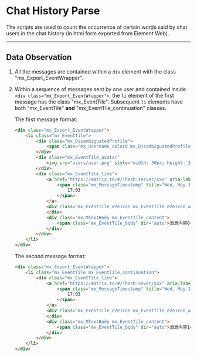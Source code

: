 # Chat History Parse

The scripts are used to count the occurrence of certain words said by chat users in the chat history (in html form exported from Element Web).

---

## Data Observation

1. All the messages are contained within a `div` element with the class "mx_Export_EventWrapper".
2. Within a sequence of messages sent by one user and contained inside `<div class="mx_Export_EventWrapper">`, the `li` element of the first message has the class "mx_EventTile". Subsequent `li` elements have both "mx_EventTile" **and** "mx_EventTile_continuation" classes. 

    The first message format:
    ```html
    <div class="mx_Export_EventWrapper"> 
        <li class="mx_EventTile">
            <div class="mx_DisambiguatedProfile">
                <span class="mx_Username_color8 mx_DisambiguatedProfile_displayName" dir="auto">username</span>
            </div>
            <div class="mx_EventTile_avatar"
                <img src="users/user.png" style="width: 30px; height: 30px;" title="@user:server" alt="Avatar" data-testid="avatar-img" role="button" tabindex="0" class="mx_AccessibleButton mx_BaseAvatar mx_BaseAvatar_image">
            </div>
            <div class="mx_EventTile_line">
                <a href="https://matrix.to/#/!hash:server/xxx" aria-label="17:03">
                    <span class="mx_MessageTimestamp" title="Wed, May 17 2023 17:03:32" aria-hidden="true" aria-live="off">
                        17:03
                    </span>
                </a>
                <div class="mx_EventTile_e2eIcon mx_EventTile_e2eIcon_warning" aria-label="Encrypted by an unverified session">
                </div>
                <div class="mx_MTextBody mx_EventTile_content">
                    <span class="mx_EventTile_body" dir="auto">消息内容0</span>
                </div>
            </div>
        </li>
    </div>
    ```
    
    The second message format:

    ```html
    <div class="mx_Export_EventWrapper">
        <li class="mx_EventTile mx_EventTile_continuation">
            <div class="mx_EventTile_line">
                <a href="https://matrix.to/#/!hash:sever/xxx" aria-label="17:03">
                    <span class="mx_MessageTimestamp" title="Wed, May 17 2023 17:03:53" aria-hidden="true" aria-live="off">
                        17:03
                    </span>
                </a>
                <div class="mx_EventTile_e2eIcon mx_EventTile_e2eIcon_warning" aria-label="Encrypted by an unverified session">
                </div>
                <div class="mx_MTextBody mx_EventTile_content">
                    <span class="mx_EventTile_body" dir="auto">消息内容1</span>
                </div>
            </div>
        </li>
    </div>
    ```
